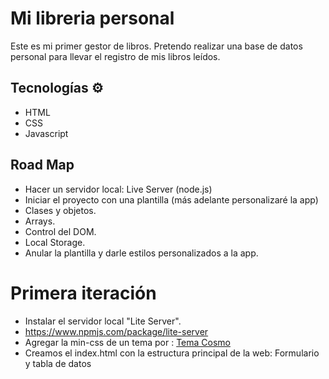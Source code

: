 # Mi libreria personal
Este es mi primer gestor de libros. Pretendo realizar una base de datos personal para llevar el registro de mis libros leídos.

## Tecnologías ⚙️
* HTML
* CSS
* Javascript

## Road Map
* Hacer un servidor local: Live Server (node.js)
* Iniciar el proyecto con una plantilla (más adelante personalizaré la app)
* Clases y objetos.
* Arrays.
* Control del DOM.
* Local Storage.
* Anular la plantilla y darle estilos personalizados a la app.

# Primera iteración
* Instalar el servidor local "Lite Server".
* https://www.npmjs.com/package/lite-server
* Agregar la min-css de un tema por <link>: [Tema Cosmo](https://bootswatch.com/cosmo/)
* Creamos el index.html con la estructura principal de la web: Formulario y tabla de datos